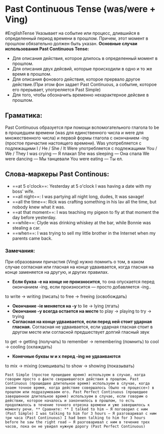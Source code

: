 # Past Continuous  Tense (was/were + Ving)
#EnglishTense 
Указывает на событие  или процесс, длившийся в определенный период времени в прошлом. Причем, этот момент в прошлом обязательно должен быть указан.
**Основные случаи использования Past Continuous Tense:**
- Для описания действия, которое длилось в определенный момент в прошлом.
- Для описания двух дейсвий, которые происходили в одно и то же время в прошлом.
- Для описания фонового действия, которое прервало другое действие.(При этом фон задает Past Continuous, а событие, которое его прерывает, употреляется Past Simple)
- Для того, чтобы обозначить временно нехарактерное дейсвие в прошлом.

## Граматика:
Past Continuous образуется при помощи вспомогательного глагола to be в прошедшем времени (was для единственного числа и were для множественного числа) и первой формы глагола с окончанием -ing (простое причастие настоящего времени). Was употребляется с подлежащими I / He / She / It Were употребляется с подлежащими You / We / They I was crying — Я плакал She was sleeping — Она спала We were dancing — Мы танцевали You were eating — Ты ел. 
## Слова-маркеры Past Continous:
- ==at 5 o'clock==: Yesterday at 5 o'clock I was having a date with my boss' wife.
- ==all night==: I was partying all night long, dudes, It was savage!
- ==all the time==: Rick was crafting something in his lav all the time, but nobody knew what it was.
- ==at that moment==: I was teaching my pigeon to fly at that moment the day before yesterday.
- ==while==: Clyde was drinking whiskey at the bar, while Bonnie was stealing a car.
- ==when==: I was trying to sell my little brother in the Internet when my parents came back.

### Замечания:
При образовании причастия (Ving) нужно помнить о том, в каком случае согласная или гласная на конце удваивается, когда гласная на конце заменяется на другую, и других правилах.

-   **Если буква -e на конце не произносится**, то она опускается перед окончанием -ing, если произносится — просто добавляется -ing..

to write → writing (писать) to free → freeing (освобождать)

-   **Окончание -ie меняется на -y** to lie → lying (лгать)
-   **Окончание -y всегда остается на месте** to play → playing to try → trying
-   **Согласная на конце удваивается, если перед ней стоит ударная гласная.** Согласная не удваивается, если ударная гласная стоит в другом месте или согласной предшествует долгий гласный звук

to get → getting (получать) to remember → remembering (помнить) to cool → cooling (охлаждать)

-   **Конечные буквы w и x перед -ing не удваиваются**

to mix → mixing (смешивать) to show → showing (показывать)

	Past Simple (простое прошедшее время) используем в случае, когда говорим просто о факте свершившегося действия в прошлом. Past Continuous (прошедшее длительное время) используем в случае, когда знаем точное время, когда действие совершалось (было «в процессе») в прошлом или подразумеваем его. Past Perfect Continuous (прошедшее завершенное длительное время) используем в случае, если говорим о действии, которое началось и закончилось в прошлом, то есть продолжалось в течение точного отрезка времени и уже завершилось к моменту речи. ** Сравните: ** I talked to him — Я поговорил с ним (Past Simple) I was talking to him for 3 hours — Я разговаривал с ним три часа (Past Continuous) I had been talking to him for 3 hours before he saw the right road — Я разговаривал с ним в течение трех часов, пока он не увидел нужную дорогу (Past Perfect Continuous)

